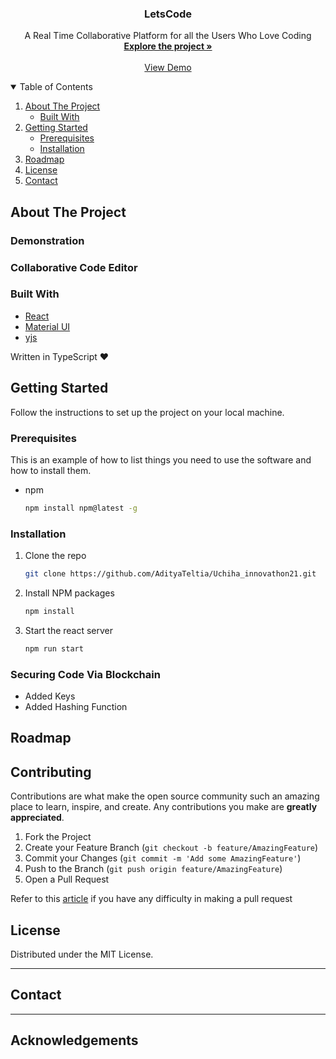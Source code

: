   <strong>
    <h3 align="center" >LetsCode</h3>
  </strong>
  <p align="center">
    A Real Time Collaborative Platform for all the Users Who Love Coding
    <br />
    <a href="https://github.com/AdityaTeltia/Uchiha_innovathon21"><strong>Explore the project »</strong></a>
    <br />
    <br />
    <a href="www.let-us.codes">View Demo</a>
  </p>
</p>

<!-- TABLE OF CONTENTS -->
<details open="open">
  <summary>Table of Contents</summary>
  <ol>
    <li>
      <a href="#about-the-project">About The Project</a>
      <ul>
        <li><a href="#built-with">Built With</a></li>
      </ul>
    </li>
    <li>
      <a href="#getting-started">Getting Started</a>
      <ul>
        <li><a href="#prerequisites">Prerequisites</a></li>
        <li><a href="#installation">Installation</a></li>
      </ul>
    </li>
    <li><a href="#roadmap">Roadmap</a></li>
    <li><a href="#license">License</a></li>
    <li><a href="#contact">Contact</a></li>
  </ol>
</details>

## About The Project


### Demonstration

### Collaborative Code Editor

### Built With

- [React](https://reactjs.org/docs/getting-started.html)
- [Material UI](https://material-ui.com/getting-started/installation/)
- [yjs](https://yjs.dev/)

Written in TypeScript ♥

## Getting Started

Follow the instructions to set up the project on your local machine.

### Prerequisites

This is an example of how to list things you need to use the software and how to install them.

- npm

  ```sh
  npm install npm@latest -g
  ```

### Installation

1. Clone the repo

   ```sh
   git clone https://github.com/AdityaTeltia/Uchiha_innovathon21.git
   ```

2. Install NPM packages

   ```sh
   npm install
   ```

3. Start the react server

   ```sh
   npm run start
   ```
### Securing Code Via Blockchain
- Added Keys
- Added Hashing Function


## Roadmap


## Contributing

Contributions are what make the open source community such an amazing place to learn, inspire, and create. Any contributions you make are **greatly appreciated**.

1. Fork the Project
2. Create your Feature Branch (`git checkout -b feature/AmazingFeature`)
3. Commit your Changes (`git commit -m 'Add some AmazingFeature'`)
4. Push to the Branch (`git push origin feature/AmazingFeature`)
5. Open a Pull Request

Refer to this [article](https://medium.com/swlh/guide-to-git-a-practical-approach-27926a1ff564?sk=b54ca413a142c275f5d2901d0384a0db) if you have any difficulty in making a pull request

## License

Distributed under the MIT License.

---

## Contact

---


## Acknowledgements

